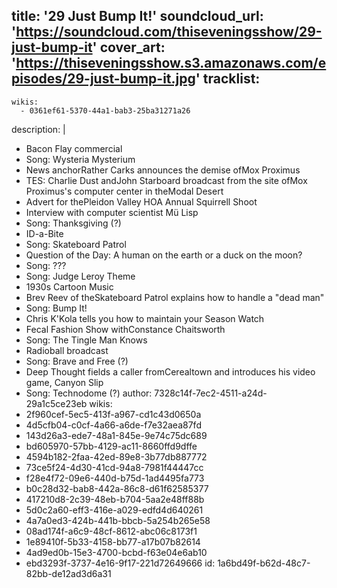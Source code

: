 title: '29 Just Bump It!'
soundcloud_url: 'https://soundcloud.com/thiseveningsshow/29-just-bump-it'
cover_art: 'https://thiseveningsshow.s3.amazonaws.com/episodes/29-just-bump-it.jpg'
tracklist:
  -
    wikis:
      - 0361ef61-5370-44a1-bab3-25ba31271a26
description: |
  - Bacon Flay commercial
  - Song: Wysteria Mysterium
  - News anchorRather Carks announces the demise ofMox Proximus
  - TES: Charlie Dust andJohn Starboard broadcast from the site ofMox Proximus's computer center in theModal Desert
  - Advert for thePleidon Valley HOA Annual Squirrell Shoot
  - Interview with computer scientist Mü Lisp
  - Song: Thanksgiving (?)
  - ID-a-Bite
  - Song: Skateboard Patrol
  - Question of the Day: A human on the earth or a duck on the moon?
  - Song: ???
  - Song: Judge Leroy Theme
  - 1930s Cartoon Music
  - Brev Reev of theSkateboard Patrol explains how to handle a "dead man"
  - Song: Bump It!
  - Chris K'Kola tells you how to maintain your Season Watch
  - Fecal Fashion Show withConstance Chaitsworth
  - Song: The Tingle Man Knows
  - Radioball broadcast
  - Song: Brave and Free (?)
  - Deep Thought fields a caller fromCerealtown and introduces his video game, Canyon Slip
  - Song: Technodome (?)
author: 7328c14f-7ec2-4511-a24d-29a1c5ce23eb
wikis:
  - 2f960cef-5ec5-413f-a967-cd1c43d0650a
  - 4d5cfb04-c0cf-4a66-a6de-f7e32aea87fd
  - 143d26a3-ede7-48a1-845e-9e74c75dc689
  - bd605970-57bb-4129-ac11-8660ffd9dffe
  - 4594b182-2faa-42ed-89e8-3b77db887772
  - 73ce5f24-4d30-41cd-94a8-7981f44447cc
  - f28e4f72-09e6-440d-b75d-1ad4495fa773
  - b0c28d32-bab8-442a-86c8-d61f62585377
  - 417210d8-2c39-48eb-b704-5aa2e48ff88b
  - 5d0c2a60-eff3-416e-a029-edfd4d640261
  - 4a7a0ed3-424b-441b-bbcb-5a254b265e58
  - 08ad174f-a6c9-48cf-8612-abc06c8173f1
  - 1e89410f-5b33-4158-bb77-a17b07b82614
  - 4ad9ed0b-15e3-4700-bcbd-f63e04e6ab10
  - ebd3293f-3737-4e16-9f17-221d72649666
id: 1a6bd49f-b62d-48c7-82bb-de12ad3d6a31
